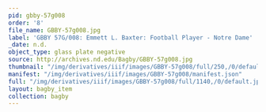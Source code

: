 ```yaml
---
pid: gbby-57g008
order: '8'
file_name: GBBY-57g008.jpg
label: 'GBBY 57G/008: Emmett L. Baxter: Football Player - Notre Dame'
_date: n.d.
object_type: glass plate negative
source: http://archives.nd.edu/Bagby/GBBY-57g008.jpg
thumbnail: "/img/derivatives/iiif/images/GBBY-57g008/full/250,/0/default.jpg"
manifest: "/img/derivatives/iiif/images/GBBY-57g008/manifest.json"
full: "/img/derivatives/iiif/images/GBBY-57g008/full/1140,/0/default.jpg"
layout: bagby_item
collection: bagby
---
```

